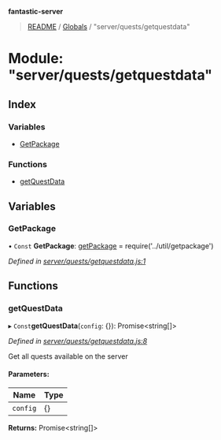 **fantastic-server**

> [README](../README.md) / [Globals](../globals.md) / "server/quests/getquestdata"

# Module: "server/quests/getquestdata"

## Index

### Variables

* [GetPackage](_server_quests_getquestdata_.md#getpackage)

### Functions

* [getQuestData](_server_quests_getquestdata_.md#getquestdata)

## Variables

### GetPackage

• `Const` **GetPackage**: [getPackage](_server_util_getpackage_.md#getpackage) = require('../util/getpackage')

*Defined in [server/quests/getquestdata.js:1](https://github.com/besimorhino/project-fantastic/blob/a9b4b41/server/quests/getquestdata.js#L1)*

## Functions

### getQuestData

▸ `Const`**getQuestData**(`config`: {}): Promise\<string[]>

*Defined in [server/quests/getquestdata.js:8](https://github.com/besimorhino/project-fantastic/blob/a9b4b41/server/quests/getquestdata.js#L8)*

Get all quests available on the server

#### Parameters:

Name | Type |
------ | ------ |
`config` | {} |

**Returns:** Promise\<string[]>
